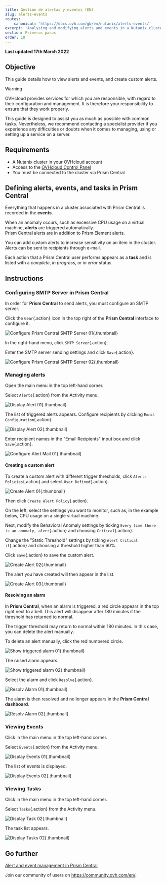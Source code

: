```yaml
---
title: Gestión de alertas y eventos (EN)
slug: alerts-events
routes:
    canonical: 'https://docs.ovh.com/gb/en/nutanix/alerts-events/'
excerpt: 'Analysing and modifying alerts and events in a Nutanix cluster'
section: Primeros pasos
order: 10
---
```


**Last updated 17th March 2022**

## Objective

This guide details how to view alerts and events, and create custom alerts.

> [!warning]
> OVHcloud provides services for which you are responsible, with regard to their configuration and management. It is therefore your responsibility to ensure that they work properly.
>
> This guide is designed to assist you as much as possible with common tasks. Nevertheless, we recommend contacting a specialist provider if you experience any difficulties or doubts when it comes to managing, using or setting up a service on a server.
>

## Requirements

- A Nutanix cluster in your OVHcloud account
- Access to the [OVHcloud Control Panel](https://ca.ovh.com/auth/?action=gotomanager&from=https://www.ovh.com/world/&ovhSubsidiary=ws)
- You must be connected to the cluster via Prism Central

## Defining alerts, events, and tasks in Prism Central

Everything that happens in a cluster associated with Prism Central is recorded in the **events**.

When an anomaly occurs, such as excessive CPU usage on a virtual machine, **alerts** are triggered automatically.<br>
Prism Central alerts are in addition to Prism Element alerts.

You can add custom alerts to increase sensitivity on an item in the cluster.<br>
Alerts can be sent to recipients through e-mail.

Each action that a Prism Central user performs appears as a **task** and is listed with a *complete*, *in progress*, or *in error* status.

## Instructions

### Configuring SMTP Server in Prism Central

In order for **Prism Central** to send alerts, you must configure an SMTP server.

Click the `Gear`{.action} icon in the top right of the **Prism Central** interface to configure it.

![Configure Prism Central SMTP Server 01](images/ConfigurePrismCentralSmtp01.PNG){.thumbnail}

In the right-hand menu, click `SMTP Server`{.action}.

Enter the SMTP server sending settings and click `Save`{.action}.

![Configure Prism Central SMTP Server 02](images/ConfigurePrismCentralSmtp02.PNG){.thumbnail}

### Managing alerts 

Open the main menu in the top left-hand corner.

Select `Alerts`{.action} from the Activity menu.

![Display Alert 01](images/DisplayAlert01.PNG){.thumbnail}

The list of triggered alerts appears. Configure recipients by clicking `Email Configuration`{.action}.

![Display Alert 02](images/DisplayAlert02.PNG){.thumbnail}

Enter recipient names in the "Email Recipients" input box and click `Save`{.action}.

![Configure Alert Mail 01 ](images/ConfigureAlertMail01.PNG){.thumbnail}

#### Creating a custom alert

To create a custom alert with different trigger thresholds, click `Alerts Policies`{.action} and select `User Defined`{.action}. 

![Create Alert 01](images/CreateAlert01.PNG){.thumbnail}

Then click `Create Alert Policy`{.action}.

On the left, select the settings you want to monitor, such as, in the example below, CPU usage on a single virtual machine.

Next, modify the Behavioral Anomaly settings by ticking `Every time there is an anomaly, alert`{.action} and choosing `Critical`{.action}.

Change the "Static Threshold" settings by ticking `Alert Critical if`{.action} and choosing a threshold higher than 60%.

Click `Save`{.action} to save the custom alert.

![Create Alert 02](images/CreateAlert02.PNG){.thumbnail}

The alert you have created will then appear in the list.

![Create Alert 03](images/CreateAlert03.PNG){.thumbnail}

#### Resolving an alarm

In **Prism Central**, when an alarm is triggered, a red circle appears in the top right next to a bell. This alert will disappear after 180 minutes if the threshold has returned to normal.

The trigger threshold may return to normal within 180 minutes. In this case, you can delete the alert manually.

To delete an alert manually, click the red numbered circle.

![Show triggered alarm 01](images/ShowTriggeredAlarm01.PNG){.thumbnail}

The raised alarm appears.

![Show triggered alarm 02](images/ShowTriggeredAlarm02.PNG){.thumbnail}

Select the alarm and click `Resolve`{.action}.

![Resolv Alarm 01](images/ResolvAlarm01.PNG){.thumbnail}

The alarm is then resolved and no longer appears in the **Prism Central dashboard**.

![Resolv Alarm 02](images/ResolvAlarm02.PNG){.thumbnail}

### Viewing Events

Click in the main menu in the top left-hand corner.

Select `Events`{.action} from the Activity menu.

![Display Events 01](images/DisplayEvents01.PNG){.thumbnail}

The list of events is displayed.

![Display Events 02](images/DisplayEvents02.PNG){.thumbnail}

### Viewing Tasks

Click in the main menu in the top left-hand corner.

Select `Tasks`{.action} from the Activity menu.

![Display Task 02](images/DisplayTasks01.PNG){.thumbnail}

The task list appears.

![Display Tasks 02](images/DisplayTasks02.PNG){.thumbnail}

## Go further <a name="gofurther"></a>

[Alert and event management in Prism Central](https://portal.nutanix.com/page/documents/details?targetId=Prism-Central-Guide-Prism-v5_20:mul-alerts-management-pc-c.html)

Join our community of users on <https://community.ovh.com/en/>.
